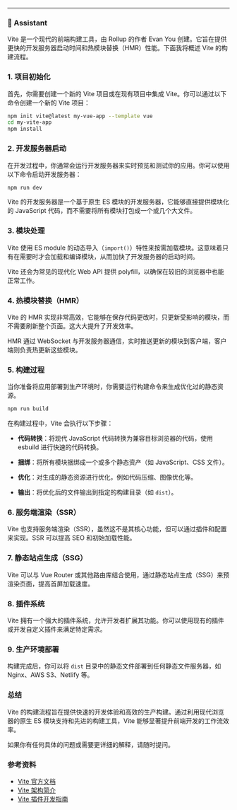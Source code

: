 
---
### 🤖 Assistant

Vite 是一个现代的前端构建工具，由 Rollup 的作者 Evan You 创建。它旨在提供更快的开发服务器启动时间和热模块替换（HMR）性能。下面我将概述 Vite 的构建流程。

### 1. 项目初始化

首先，你需要创建一个新的 Vite 项目或在现有项目中集成 Vite。你可以通过以下命令创建一个新的 Vite 项目：

```bash
npm init vite@latest my-vue-app --template vue
cd my-vite-app
npm install
```

### 2. 开发服务器启动

在开发过程中，你通常会运行开发服务器来实时预览和测试你的应用。你可以使用以下命令启动开发服务器：

```bash
npm run dev
```

Vite 的开发服务器是一个基于原生 ES 模块的开发服务器，它能够直接提供模块化的 JavaScript 代码，而不需要将所有模块打包成一个或几个大文件。

### 3. 模块处理

Vite 使用 ES module 的动态导入（`import()`）特性来按需加载模块。这意味着只有在需要时才会加载和编译模块，从而加快了开发服务器的启动时间。

Vite 还会为常见的现代化 Web API 提供 polyfill，以确保在较旧的浏览器中也能正常工作。

### 4. 热模块替换（HMR）

Vite 的 HMR 实现非常高效，它能够在保存代码更改时，只更新受影响的模块，而不需要刷新整个页面。这大大提升了开发效率。

HMR 通过 WebSocket 与开发服务器通信，实时推送更新的模块到客户端，客户端则负责热更新这些模块。

### 5. 构建过程

当你准备将应用部署到生产环境时，你需要运行构建命令来生成优化过的静态资源。

```bash
npm run build
```

在构建过程中，Vite 会执行以下步骤：

- **代码转换**：将现代 JavaScript 代码转换为兼容目标浏览器的代码，使用 esbuild 进行快速的代码转换。

- **捆绑**：将所有模块捆绑成一个或多个静态资产（如 JavaScript、CSS 文件）。

- **优化**：对生成的静态资源进行优化，例如代码压缩、图像优化等。

- **输出**：将优化后的文件输出到指定的构建目录（如 `dist`）。

### 6. 服务端渲染（SSR）

Vite 也支持服务端渲染（SSR），虽然这不是其核心功能，但可以通过插件和配置来实现。SSR 可以提高 SEO 和初始加载性能。

### 7. 静态站点生成（SSG）

Vite 可以与 Vue Router 或其他路由库结合使用，通过静态站点生成（SSG）来预渲染页面，提高首屏加载速度。

### 8. 插件系统

Vite 拥有一个强大的插件系统，允许开发者扩展其功能。你可以使用现有的插件或开发自定义插件来满足特定需求。

### 9. 生产环境部署

构建完成后，你可以将 `dist` 目录中的静态文件部署到任何静态文件服务器，如 Nginx、AWS S3、Netlify 等。

### 总结

Vite 的构建流程旨在提供快速的开发体验和高效的生产构建。通过利用现代浏览器的原生 ES 模块支持和先进的构建工具，Vite 能够显著提升前端开发的工作流效率。

如果你有任何具体的问题或需要更详细的解释，请随时提问。

### 参考资料

- [Vite 官方文档](https://vitejs.dev/guide/)
- [Vite 架构简介](https://vitejs.dev/guide/backend.html#architecture-overview)
- [Vite 插件开发指南](https://vitejs.dev/guide/api-plugin.html)


